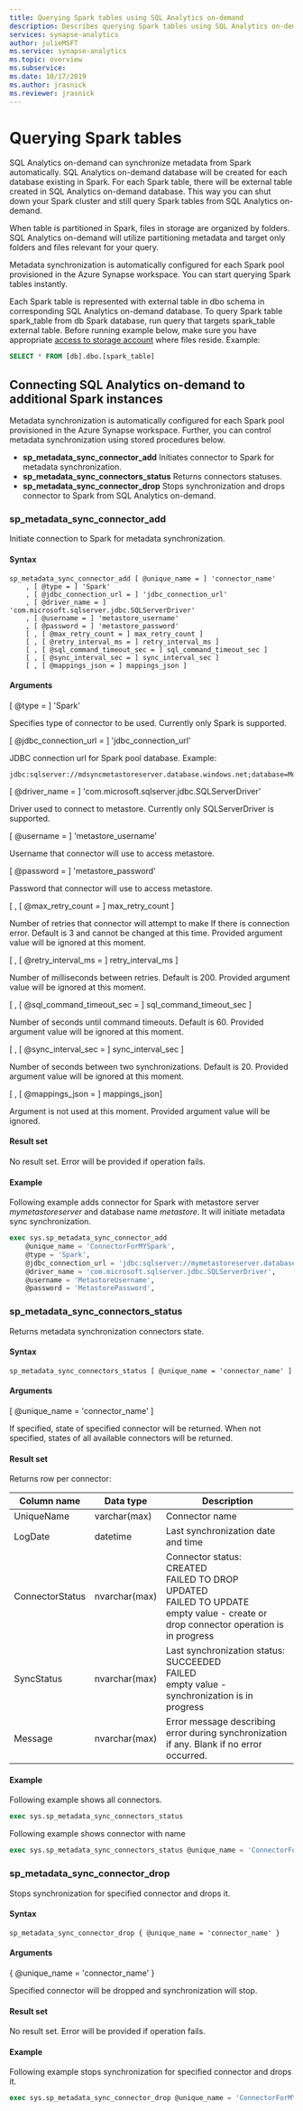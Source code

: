 ```yaml
---
title: Querying Spark tables using SQL Analytics on-demand
description: Describes querying Spark tables using SQL Analytics on-demand
services: synapse-analytics 
author: julieMSFT
ms.service: synapse-analytics 
ms.topic: overview
ms.subservice:
ms.date: 10/17/2019
ms.author: jrasnick
ms.reviewer: jrasnick
---
```


# Querying Spark tables
SQL Analytics on-demand can synchronize metadata from Spark automatically. SQL Analytics on-demand database will be created for each database existing in Spark. For each Spark table, there will be external table created in SQL Analytics on-demand database. This way you can shut down your Spark cluster and still query Spark tables from SQL Analytics on-demand.

When table is partitioned in Spark, files in storage are organized by folders. SQL Analytics on-demand will utilize partitioning metadata and target only folders and files relevant for your query.

Metadata synchronization is automatically configured for each Spark pool provisioned in the Azure Synapse workspace. You can start querying Spark tables instantly.

Each Spark table is represented with external table in dbo schema in corresponding SQL Analytics on-demand database. To query Spark table spark_table from db Spark database, run query that targets spark_table external table. Before running example below, make sure you have appropriate [access to storage account](development-storage-files-storage-access-control.md) where files reside. Example:

```sql
SELECT * FROM [db].dbo.[spark_table]
```

## Connecting SQL Analytics on-demand to additional Spark instances

Metadata synchronization is automatically configured for each Spark pool provisioned in the Azure Synapse workspace. Further, you can control metadata synchronization using stored procedures below.

- **sp_metadata_sync_connector_add**
  Initiates connector to Spark for metadata synchronization.
- **sp_metadata_sync_connectors_status**
  Returns connectors statuses.
- **sp_metadata_sync_connector_drop**
  Stops synchronization and drops connector to Spark from SQL Analytics on-demand.



### sp_metadata_sync_connector_add

Initiate connection to Spark for metadata synchronization.

#### Syntax

```
sp_metadata_sync_connector_add [ @unique_name = ] 'connector_name'
	, [ @type = ] 'Spark'
	, [ @jdbc_connection_url = ] 'jdbc_connection_url'
	, [ @driver_name = ] 'com.microsoft.sqlserver.jdbc.SQLServerDriver'
	, [ @username = ] 'metastore_username'
	, [ @password = ] 'metastore_password'
	[ , [ @max_retry_count = ] max_retry_count ]
	[ , [ @retry_interval_ms = ] retry_interval_ms ]
	[ , [ @sql_command_timeout_sec = ] sql_command_timeout_sec ]
	[ , [ @sync_interval_sec = ] sync_interval_sec ]
	[ , [ @mappings_json = ] mappings_json ]
```

#### Arguments

[ @type = ] 'Spark'

Specifies type of connector to be used. Currently only Spark is supported.

[ @jdbc_connection_url = ] 'jdbc_connection_url'

JDBC connection url for Spark pool database. Example: 

```
jdbc:sqlserver://mdsyncmetastoreserver.database.windows.net;database=MdSyncMetastore;encrypt=true;trustServerCertificate=true;create=false;loginTimeout=300
```

[ @driver_name = ] 'com.microsoft.sqlserver.jdbc.SQLServerDriver'

Driver used to connect to metastore. Currently only SQLServerDriver is supported.

[ @username = ] 'metastore_username'

Username that connector will use to access metastore.

[ @password = ] 'metastore_password'

Password that connector will use to access metastore.

[ , [ @max_retry_count = ] max_retry_count ]

Number of retries that connector will attempt to make If there is connection error. Default is 3 and cannot be changed at this time. Provided argument value will be ignored at this moment.

[ , [ @retry_interval_ms = ] retry_interval_ms ]

Number of milliseconds between retries. Default is 200. Provided argument value will be ignored at this moment.

[ , [ @sql_command_timeout_sec = ] sql_command_timeout_sec ]

Number of seconds until command timeouts. Default is 60. Provided argument value will be ignored at this moment.

[ , [ @sync_interval_sec = ] sync_interval_sec ]

Number of seconds between two synchronizations. Default is 20. Provided argument value will be ignored at this moment.

[ , [ @mappings_json = ] mappings_json]

Argument is not used at this moment. Provided argument value will be ignored.

#### Result set

No result set. Error will be provided if operation fails.

#### Example

Following example adds connector for Spark with metastore server *mymetastoreserver* and database name *metastore*. It will initiate metadata sync synchronization.

```sql
exec sys.sp_metadata_sync_connector_add 
	@unique_name = 'ConnectorForMYSpark',
	@type = 'Spark',
	@jdbc_connection_url = 'jdbc:sqlserver://mymetastoreserver.database.windows.net;database=metastore;encrypt=true;trustServerCertificate=true;create=false;loginTimeout=300',
	@driver_name = 'com.microsoft.sqlserver.jdbc.SQLServerDriver',
	@username = 'MetastoreUsername',
	@password = 'MetastorePassword',
```



### sp_metadata_sync_connectors_status

Returns metadata synchronization connectors state.

#### Syntax

```
sp_metadata_sync_connectors_status [ @unique_name = 'connector_name' ]
```

#### Arguments

[ @unique_name = 'connector_name' ]

If specified, state of specified connector will be returned. When not specified, states of all available connectors will be returned.

#### Result set

Returns row per connector:

| Column name     | Data type     | Description                                                  |
| --------------- | ------------- | ------------------------------------------------------------ |
| UniqueName      | varchar(max)  | Connector name                                               |
| LogDate         | datetime      | Last synchronization date and time                           |
| ConnectorStatus | nvarchar(max) | Connector status:<br />CREATED<br />FAILED TO DROP<br />UPDATED<br />FAILED TO UPDATE<br />empty value - create or drop connector operation is in progress |
| SyncStatus      | nvarchar(max) | Last synchronization status:<br />SUCCEEDED<br />FAILED<br />empty value - synchronization is in progress |
| Message         | nvarchar(max) | Error message describing error during synchronization if any. Blank if no error occurred. |

#### Example

Following example shows all connectors.

```sql
exec sys.sp_metadata_sync_connectors_status
```

Following example shows connector with name 

```sql
exec sys.sp_metadata_sync_connectors_status @unique_name = 'ConnectorForMYSpark'
```



### sp_metadata_sync_connector_drop

Stops synchronization for specified connector and drops it.

#### Syntax

```
sp_metadata_sync_connector_drop { @unique_name = 'connector_name' }
```

#### Arguments

{ @unique_name = 'connector_name' }

Specified connector will be dropped and synchronization will stop.

#### Result set

No result set. Error will be provided if operation fails.

#### Example

Following example stops synchronization for specified connector and drops it.

```sql
exec sys.sp_metadata_sync_connector_drop @unique_name = 'ConnectorForMYSpark'
```

